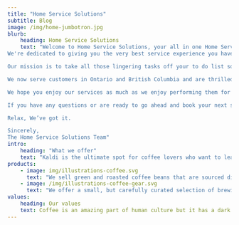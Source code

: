 ```yaml
---
title: "Home Service Solutions"
subtitle: Blog
image: /img/home-jumbotron.jpg
blurb:
    heading: Home Service Solutions
    text: "Welcome to Home Service Solutions, your all in one Home Service company.
We're dedicated to giving you the very best service experience you have ever received, completely hassle free, and great customer service!

Our mission is to take all those lingering tasks off your to do list so you, as a homeowner can put your time and energy into what really matters. Your family, friends and of course, you.

We now serve customers in Ontario and British Columbia and are thrilled to be a company that will take care of you and your home as long as you're living in it.

We hope you enjoy our services as much as we enjoy performing them for you.

If you have any questions or are ready to go ahead and book your next service, please don't hesitate to contact us.

Relax, We’ve got it.

Sincerely,
The Home Service Solutions Team"
intro:
    heading: "What we offer"
    text: "Kaldi is the ultimate spot for coffee lovers who want to learn about their java’s origin and support the farmers that grew it. We take coffee production, roasting and brewing seriously and we’re glad to pass that knowledge to anyone."
products:
    - image: img/illustrations-coffee.svg
      text: "We sell green and roasted coffee beans that are sourced directly from independent farmers and farm cooperatives. We’re proud to offer a variety of coffee beans grown with great care for the environment and local communities. Check our post or contact us directly for current availability."
    - image: /img/illustrations-coffee-gear.svg
      text: "We offer a small, but carefully curated selection of brewing gear and tools for every taste and experience level. No matter if you roast your own beans or just bought your first french press, you’ll find a gadget to fall in love with in our shop."
values:
    heading: Our values
    text: Coffee is an amazing part of human culture but it has a dark side too – one of colonialism and mindless abuse of natural resources and human lives. We want to turn this around and return the coffee trade to the drink’s exhilarating, empowering and unifying nature.
---
```


